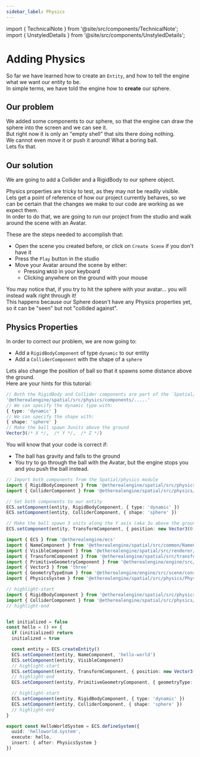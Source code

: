 ```yaml
---
sidebar_label: Physics
---
```

import { TechnicalNote } from '@site/src/components/TechnicalNote';
import { UnstyledDetails } from '@site/src/components/UnstyledDetails';

# Adding Physics
So far we have learned how to create an `Entity`, and how to tell the engine what we want our entity to be.  
In simple terms, we have told the engine how to **create** our sphere.  

## Our problem
We added some components to our sphere, so that the engine can draw the sphere into the screen and we can see it.  
But right now it is only an "empty shell" that sits there doing nothing.  
We cannot even move it or push it around! What a boring ball.  
Lets fix that.

## Our solution
We are going to add a Collider and a RigidBody to our sphere object.  

Physics properties are tricky to test, as they may not be readily visible.  
Lets get a point of reference of how our project currently behaves, so we can be certain that the changes we make to our code are working as we expect them.  
In order to do that, we are going to run our project from the studio and walk around the scene with an Avatar.  

These are the steps needed to accomplish that:
- Open the scene you created before, or click on `Create Scene` if you don't have it
- Press the `Play` button in the studio
- Move your Avatar around the scene by either:
  - Pressing `WASD` in your keyboard
  - Clicking anywhere on the ground with your mouse

You may notice that, if you try to hit the sphere with your avatar... you will instead walk right through it!  
This happens because our Sphere doesn't have any Physics properties yet, so it can be "seen" but not "collided against".

## Physics Properties
In order to correct our problem, we are now going to:
- Add a `RigidBodyComponent` of type `dynamic` to our entity
- Add a `ColliderComponent` with the shape of a `sphere`

Lets also change the position of ball so that it spawns some distance above the ground.  
Here are your hints for this tutorial:
```ts
// Both the RigidBody and Collider components are part of the `Spatial/physics` engine module
'@etherealengine/spatial/src/physics/components/.....'
// We can specify the dynamic type with:
{ type: 'dynamic' }
// We can specify the shape with:
{ shape: 'sphere' }
// Make the ball spawn 3units above the ground
Vector3(/* X */,  /* Y */,  /* Z */)
```

You will know that your code is correct if:
- The ball has gravity and falls to the ground
- You try to go through the ball with the Avatar, but the engine stops you and you push the ball instead.

<TechnicalNote title="Solution">

```ts
// Import both components from the Spatial/physics module
import { RigidBodyComponent } from '@etherealengine/spatial/src/physics/components/RigidBodyComponent'
import { ColliderComponent } from '@etherealengine/spatial/src/physics/components/ColliderComponent'
```
```ts
// Set both components to our entity
ECS.setComponent(entity, RigidBodyComponent, { type: 'dynamic' })
ECS.setComponent(entity, ColliderComponent, { shape: 'sphere' })
```
```ts
// Make the ball spawn 3 units along the Y axis (aka 3u above the ground)
ECS.setComponent(entity, TransformComponent, { position: new Vector3(0, 3, 0) })
```

<UnstyledDetails title="Full Solution">

```ts title="ee-tutorial-hello/Hello.ts" showLineNumbers
import { ECS } from '@etherealengine/ecs'
import { NameComponent } from '@etherealengine/spatial/src/common/NameComponent'
import { VisibleComponent } from '@etherealengine/spatial/src/renderer/components/VisibleComponent'
import { TransformComponent } from '@etherealengine/spatial/src/transform/components/TransformComponent'
import { PrimitiveGeometryComponent } from '@etherealengine/engine/src/scene/components/PrimitiveGeometryComponent'
import { Vector3 } from 'three'
import { GeometryTypeEnum } from '@etherealengine/engine/src/scene/constants/GeometryTypeEnum'
import { PhysicsSystem } from '@etherealengine/spatial/src/physics/PhysicsModule'

// highlight-start
import { RigidBodyComponent } from '@etherealengine/spatial/src/physics/components/RigidBodyComponent'
import { ColliderComponent } from '@etherealengine/spatial/src/physics/components/ColliderComponent'
// highlight-end


let initialized = false
const hello = () => {
  if (initialized) return
  initialized = true

  const entity = ECS.createEntity()
  ECS.setComponent(entity, NameComponent, 'hello-world')
  ECS.setComponent(entity, VisibleComponent)
  // highlight-start
  ECS.setComponent(entity, TransformComponent, { position: new Vector3(0, 3, 0) })
  // highlight-end
  ECS.setComponent(entity, PrimitiveGeometryComponent, { geometryType: GeometryTypeEnum.SphereGeometry })

  // highlight-start
  ECS.setComponent(entity, RigidBodyComponent, { type: 'dynamic' })
  ECS.setComponent(entity, ColliderComponent, { shape: 'sphere' })
  // highlight-end
}

export const HelloWorldSystem = ECS.defineSystem({
  uuid: 'helloworld.system',
  execute: hello,
  insert: { after: PhysicsSystem }
})
```
</UnstyledDetails>
<!-- Full Solution End -->
</TechnicalNote>
<!-- Solution End -->

